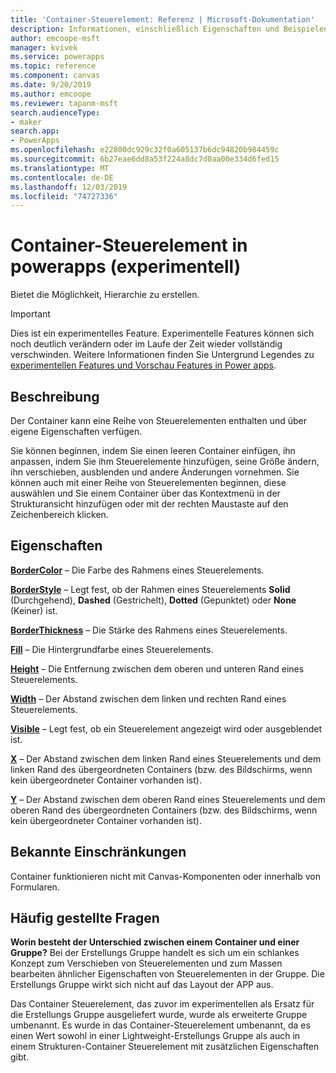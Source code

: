 ```yaml
---
title: 'Container-Steuerelement: Referenz | Microsoft-Dokumentation'
description: Informationen, einschließlich Eigenschaften und Beispielen, über das Container Steuerelement
author: emcoope-msft
manager: kvivek
ms.service: powerapps
ms.topic: reference
ms.component: canvas
ms.date: 9/20/2019
ms.author: emcoope
ms.reviewer: tapanm-msft
search.audienceType:
- maker
search.app:
- PowerApps
ms.openlocfilehash: e22800dc929c32f0a605137b6dc94820b984459c
ms.sourcegitcommit: 6b27eae6dd8a53f224a8dc7d0aa00e334d6fed15
ms.translationtype: MT
ms.contentlocale: de-DE
ms.lasthandoff: 12/03/2019
ms.locfileid: "74727336"
---
```

# <a name="container-control-in-power-apps-experimental"></a>Container-Steuerelement in powerapps (experimentell)
Bietet die Möglichkeit, Hierarchie zu erstellen.

> [!IMPORTANT]
> Dies ist ein experimentelles Feature. Experimentelle Features können sich noch deutlich verändern oder im Laufe der Zeit wieder vollständig verschwinden.
> Weitere Informationen finden Sie Untergrund Legendes zu [experimentellen Features und Vorschau Features in Power apps](https://docs.microsoft.com/powerapps/maker/canvas-apps/working-with-experimental-preview).

## <a name="description"></a>Beschreibung
 Der Container kann eine Reihe von Steuerelementen enthalten und über eigene Eigenschaften verfügen. 

Sie können beginnen, indem Sie einen leeren Container einfügen, ihn anpassen, indem Sie ihm Steuerelemente hinzufügen, seine Größe ändern, ihn verschieben, ausblenden und andere Änderungen vornehmen. Sie können auch mit einer Reihe von Steuerelementen beginnen, diese auswählen und Sie einem Container über das Kontextmenü in der Strukturansicht hinzufügen oder mit der rechten Maustaste auf den Zeichenbereich klicken. 

## <a name="properties"></a>Eigenschaften
**[BorderColor](properties-color-border.md)** – Die Farbe des Rahmens eines Steuerelements.

**[BorderStyle](properties-color-border.md)** – Legt fest, ob der Rahmen eines Steuerelements **Solid** (Durchgehend), **Dashed** (Gestrichelt), **Dotted** (Gepunktet) oder **None** (Keiner) ist.

**[BorderThickness](properties-color-border.md)** – Die Stärke des Rahmens eines Steuerelements.

**[Fill](properties-color-border.md)** – Die Hintergrundfarbe eines Steuerelements.

**[Height](properties-size-location.md)** – Die Entfernung zwischen dem oberen und unteren Rand eines Steuerelements.

**[Width](properties-size-location.md)** – Der Abstand zwischen dem linken und rechten Rand eines Steuerelements.

**[Visible](properties-core.md)** – Legt fest, ob ein Steuerelement angezeigt wird oder ausgeblendet ist.

**[X](properties-size-location.md)** – Der Abstand zwischen dem linken Rand eines Steuerelements und dem linken Rand des übergeordneten Containers (bzw. des Bildschirms, wenn kein übergeordneter Container vorhanden ist). 

**[Y](properties-size-location.md)** – Der Abstand zwischen dem oberen Rand eines Steuerelements und dem oberen Rand des übergeordneten Containers (bzw. des Bildschirms, wenn kein übergeordneter Container vorhanden ist). 


## <a name="known-limitations"></a>Bekannte Einschränkungen

Container funktionieren nicht mit Canvas-Komponenten oder innerhalb von Formularen. 

## <a name="frequently-asked-questions"></a>Häufig gestellte Fragen

**Worin besteht der Unterschied zwischen einem Container und einer Gruppe?**
Bei der Erstellungs Gruppe handelt es sich um ein schlankes Konzept zum Verschieben von Steuerelementen und zum Massen bearbeiten ähnlicher Eigenschaften von Steuerelementen in der Gruppe. Die Erstellungs Gruppe wirkt sich nicht auf das Layout der APP aus. 

Das Container Steuerelement, das zuvor im experimentellen als Ersatz für die Erstellungs Gruppe ausgeliefert wurde, wurde als erweiterte Gruppe umbenannt. Es wurde in das Container-Steuerelement umbenannt, da es einen Wert sowohl in einer Lightweight-Erstellungs Gruppe als auch in einem Strukturen-Container Steuerelement mit zusätzlichen Eigenschaften gibt. 

